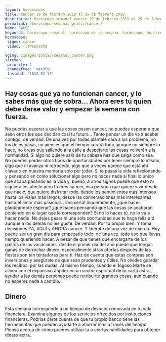 ```yaml
---
layout: horoscopos
title: cancer 19 de febrero 2018 al 25 de febrero 2018 
description: Horóscopo semanal cancer 19 de febrero 2018 al 25 de febrero 2018. Hay cosas que ya no funcionan cancer, y lo sabes más que de sobra… Ahora eres tú quien debe darse valor y empezar la semana con fuerza.
permalink: /horoscopo-semanal-gratis/cancer/
home: FALSE
keywords: horóscopo semanal, horóscopo de la semana, horóscopo, horóscopo gratis,horóscopos, horóscopo esperanza gracia, horoscopos cancer la semana, horóscopos gratis, Tarot, Astrologia, Zodíaco, cancer, horoscopo gratis, semanal
horoscopo:
 signo: cancer
 video: -ltPSudJDh8

ogimg: /images/zodiac/semanal_cancer.png
sitemap:
 priority: 1
 changefreq: 'weekly'
 lastmod: '2018-02-19'
---
```




## Hay cosas que ya no funcionan cancer, y lo sabes más que de sobra… Ahora eres tú quien debe darse valor y empezar la semana con fuerza.

No puedes esperar a que las cosas pasen cancer, no puedes esperar a que sean otros los que decidan casi tu futuro… Tanto pensar un día va a acabar contigo, de verdad. De una vez por todas plántale cara a los problema, no los dejes pasar, no pienses que el tiempo curará todo, porque no siempre lo hace, no creas que saliendo a la calle a despejarte las cosas volverán a la normalidad. Si algo no quiere salir de tu cabeza haz que salga como sea. No puedes perder otros tipos de oportunidades por tener siempre lo mismo, algo que ni avanza ni retrocede, algo que a veces parece que está ahí clavado en nuestra memoria sólo por joder. Si te pasas la vida reflexionando y pensando en como solucionar algo pero no haces nada al final lo único que acaba pasando es la vida y, bueno, a otros signos puede que esto ni siquiera les afecte pero tú eres cancer, esa persona que quiere vivir desde que nació, que quiere disfrutar todo, desde los sentimientos más intensos hasta los viajes más largos, desde las conversaciones más interesantes hasta el amor más pasional. ¡Despierta! Sinceramente, ¿qué haces planteándote esperar? ¿qué haces pensando que las cosas se acabarán poniendo en el lugar que le corresponden? Si no lo haces tú, no lo va a hacer nadie. No dejes pasar ni una sola oportunidad que te haga feliz a ti aunque a los demás no les guste. De verdad. Por tu propio bien. Y toma decisiones YA, AQUÍ y AHORA cancer. Y libérate de una vez de mierda. Hoy puede ser un gran día para empezarlo todo, de una vez, todo eso que llevas tiempo queriendo hacer.
A pesar de que tienes que encargarte de los gastos de las vacaciones, desde el primer día del año puede que tengas ganas de derrochar dinero, especialmente si las ofertas después de las fiestas son tan tentadoras para ti. Haz de cuenta que estas compras son inversiones y asegúrate de que sean prudentes y útiles. No olvides guardar los recibos, por las dudas. Al mismo tiempo, cuando el fogoso Marte se alinea con el expansivo Júpiter en un sector espiritual de tu carta astral, ayudar a las demás personas puede retribuirte grandes cosas, aun cuando no esperes nada a cambio.

## Dinero

Esta semana corresponde a un tiempo de devoción renovada en tu vida financiera. Examina algunos de los servicios ofrecidos por instituciones financieras. Podrías darte cuenta de que tu propio banco tiene las herramientas que pueden ayudarte a ahorrar más a través del tiempo. Piensa acerca de cómo puedes utilizar tu o ciertas habilidades para obtener dinero extra.